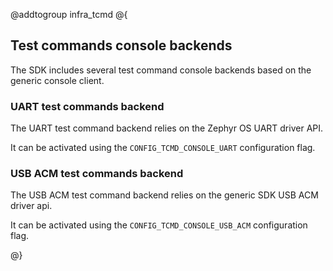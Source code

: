 @addtogroup infra_tcmd
@{

## Test commands console backends

The SDK includes several test command console backends based on the generic console client.

### UART test commands backend

The UART test command backend relies on the Zephyr OS UART driver API.

It can be activated using the `CONFIG_TCMD_CONSOLE_UART` configuration flag.

### USB ACM test commands backend

The USB ACM test command backend relies on the generic SDK USB ACM driver api.

It can be activated using the `CONFIG_TCMD_CONSOLE_USB_ACM` configuration flag.

@}
